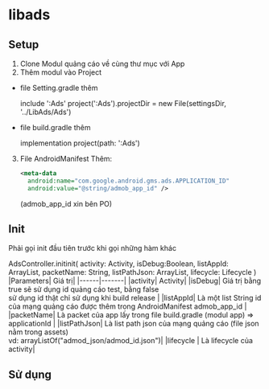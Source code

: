 # libads
## Setup
1. Clone Modul quảng cáo về cùng thư mục với App
2. Thêm modul vào Project
  - file Setting.gradle thêm
  
    include ':Ads'
    project(':Ads').projectDir = new File(settingsDir, '../LibAds/Ads')
  
  
  - file build.gradle thêm
  
    implementation project(path: ':Ads')

3. File AndroidManifest
 Thêm:
     ```xml
     <meta-data
       android:name="com.google.android.gms.ads.APPLICATION_ID"
       android:value="@string/admob_app_id" />
     ```

     (admob_app_id xin bên PO)

## Init
Phải gọi init đầu tiên trước khi gọi những hàm khác

AdsController.initinit(
            activity: Activity,
            isDebug:Boolean,
            listAppId: ArrayList<String>,
            packetName: String,
            listPathJson: ArrayList<String>, lifecycle: Lifecycle
        )
|Parameters| Giá trị|
|------|-------|
|activity| Activity|
|isDebug| Giá trị bằng true sẽ sử dụng id quảng cáo test, bằng false <br>sử dụng id thật chỉ sử dụng khi build release |
|listAppId| Là một list String id của mạng quảng cáo được thêm trong AndroidManifest admob_app_id |
|packetName| Là packet của app lấy trong file build.gradle (modul app) => applicationId  |
|listPathJson| Là list path json của mạng quảng cáo (file json nằm trong assets)<br>vd: arrayListOf("admod_json/admod_id.json")|
|lifecycle | Là lifecycle của activity|

## Sử dụng
